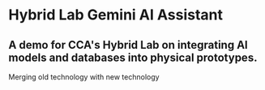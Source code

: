 # Hybrid Lab Gemini AI Assistant
## A demo for CCA's Hybrid Lab on integrating AI models and databases into physical prototypes.
Merging old technology with new technology
